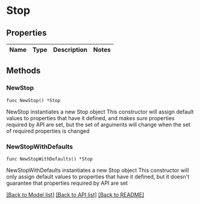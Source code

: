 # Stop

## Properties

Name | Type | Description | Notes
------------ | ------------- | ------------- | -------------

## Methods

### NewStop

`func NewStop() *Stop`

NewStop instantiates a new Stop object
This constructor will assign default values to properties that have it defined,
and makes sure properties required by API are set, but the set of arguments
will change when the set of required properties is changed

### NewStopWithDefaults

`func NewStopWithDefaults() *Stop`

NewStopWithDefaults instantiates a new Stop object
This constructor will only assign default values to properties that have it defined,
but it doesn't guarantee that properties required by API are set


[[Back to Model list]](../README.md#documentation-for-models) [[Back to API list]](../README.md#documentation-for-api-endpoints) [[Back to README]](../README.md)


